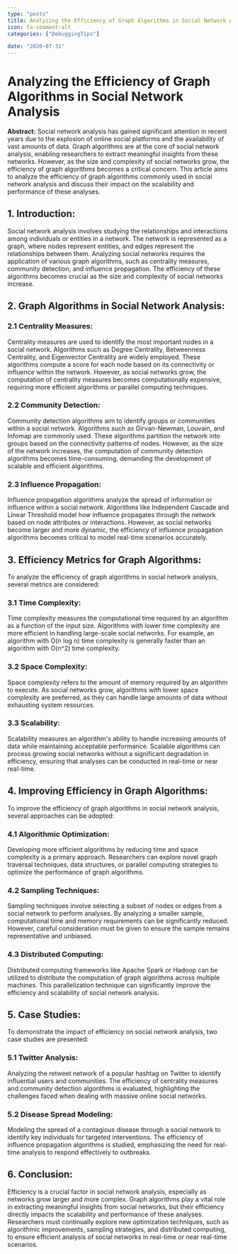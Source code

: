 ```yaml
---
type: "posts"
title: Analyzing the Efficiency of Graph Algorithms in Social Network Analysis
icon: fa-comment-alt
categories: ["DebuggingTips"]

date: "2020-07-31"
---
```




# Analyzing the Efficiency of Graph Algorithms in Social Network Analysis

**Abstract:**
Social network analysis has gained significant attention in recent years due to the explosion of online social platforms and the availability of vast amounts of data. Graph algorithms are at the core of social network analysis, enabling researchers to extract meaningful insights from these networks. However, as the size and complexity of social networks grow, the efficiency of graph algorithms becomes a critical concern. This article aims to analyze the efficiency of graph algorithms commonly used in social network analysis and discuss their impact on the scalability and performance of these analyses.

## 1. Introduction:
Social network analysis involves studying the relationships and interactions among individuals or entities in a network. The network is represented as a graph, where nodes represent entities, and edges represent the relationships between them. Analyzing social networks requires the application of various graph algorithms, such as centrality measures, community detection, and influence propagation. The efficiency of these algorithms becomes crucial as the size and complexity of social networks increase.

## 2. Graph Algorithms in Social Network Analysis:
### 2.1 Centrality Measures:
Centrality measures are used to identify the most important nodes in a social network. Algorithms such as Degree Centrality, Betweenness Centrality, and Eigenvector Centrality are widely employed. These algorithms compute a score for each node based on its connectivity or influence within the network. However, as social networks grow, the computation of centrality measures becomes computationally expensive, requiring more efficient algorithms or parallel computing techniques.

### 2.2 Community Detection:
Community detection algorithms aim to identify groups or communities within a social network. Algorithms such as Girvan-Newman, Louvain, and Infomap are commonly used. These algorithms partition the network into groups based on the connectivity patterns of nodes. However, as the size of the network increases, the computation of community detection algorithms becomes time-consuming, demanding the development of scalable and efficient algorithms.

### 2.3 Influence Propagation:
Influence propagation algorithms analyze the spread of information or influence within a social network. Algorithms like Independent Cascade and Linear Threshold model how influence propagates through the network based on node attributes or interactions. However, as social networks become larger and more dynamic, the efficiency of influence propagation algorithms becomes critical to model real-time scenarios accurately.

## 3. Efficiency Metrics for Graph Algorithms:
To analyze the efficiency of graph algorithms in social network analysis, several metrics are considered:

### 3.1 Time Complexity:
Time complexity measures the computational time required by an algorithm as a function of the input size. Algorithms with lower time complexity are more efficient in handling large-scale social networks. For example, an algorithm with O(n log n) time complexity is generally faster than an algorithm with O(n^2) time complexity.

### 3.2 Space Complexity:
Space complexity refers to the amount of memory required by an algorithm to execute. As social networks grow, algorithms with lower space complexity are preferred, as they can handle large amounts of data without exhausting system resources.

### 3.3 Scalability:
Scalability measures an algorithm's ability to handle increasing amounts of data while maintaining acceptable performance. Scalable algorithms can process growing social networks without a significant degradation in efficiency, ensuring that analyses can be conducted in real-time or near real-time.

## 4. Improving Efficiency in Graph Algorithms:
To improve the efficiency of graph algorithms in social network analysis, several approaches can be adopted:

### 4.1 Algorithmic Optimization:
Developing more efficient algorithms by reducing time and space complexity is a primary approach. Researchers can explore novel graph traversal techniques, data structures, or parallel computing strategies to optimize the performance of graph algorithms.

### 4.2 Sampling Techniques:
Sampling techniques involve selecting a subset of nodes or edges from a social network to perform analyses. By analyzing a smaller sample, computational time and memory requirements can be significantly reduced. However, careful consideration must be given to ensure the sample remains representative and unbiased.

### 4.3 Distributed Computing:
Distributed computing frameworks like Apache Spark or Hadoop can be utilized to distribute the computation of graph algorithms across multiple machines. This parallelization technique can significantly improve the efficiency and scalability of social network analysis.

## 5. Case Studies:
To demonstrate the impact of efficiency on social network analysis, two case studies are presented:

### 5.1 Twitter Analysis:
Analyzing the retweet network of a popular hashtag on Twitter to identify influential users and communities. The efficiency of centrality measures and community detection algorithms is evaluated, highlighting the challenges faced when dealing with massive online social networks.

### 5.2 Disease Spread Modeling:
Modeling the spread of a contagious disease through a social network to identify key individuals for targeted interventions. The efficiency of influence propagation algorithms is studied, emphasizing the need for real-time analysis to respond effectively to outbreaks.

## 6. Conclusion:
Efficiency is a crucial factor in social network analysis, especially as networks grow larger and more complex. Graph algorithms play a vital role in extracting meaningful insights from social networks, but their efficiency directly impacts the scalability and performance of these analyses. Researchers must continually explore new optimization techniques, such as algorithmic improvements, sampling strategies, and distributed computing, to ensure efficient analysis of social networks in real-time or near real-time scenarios.